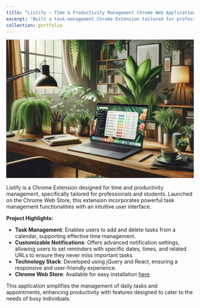 ```yaml
---
title: "Listify – Time & Productivity Management Chrome Web Application"
excerpt: "Built a task-management Chrome Extension tailored for professionals and students, featuring calendar integration and customizable notifications.<br/><img src='/images/listify-chrome-extension.png'>"
collection: portfolio
---
```


![Listify Chrome Extension](/images/listify-chrome-extension.png)

Listify is a Chrome Extension designed for time and productivity management, specifically tailored for professionals and students. Launched on the Chrome Web Store, this extension incorporates powerful task management functionalities with an intuitive user interface.

**Project Highlights:**
- **Task Management**: Enables users to add and delete tasks from a calendar, supporting effective time management.
- **Customizable Notifications**: Offers advanced notification settings, allowing users to set reminders with specific dates, times, and related URLs to ensure they never miss important tasks.
- **Technology Stack**: Developed using jQuery and React, ensuring a responsive and user-friendly experience.
- **Chrome Web Store**: Available for easy installation [here](https://chromewebstore.google.com/detail/listify/gncapjlccllbinklndghieicbagdebph).

This application simplifies the management of daily tasks and appointments, enhancing productivity with features designed to cater to the needs of busy individuals.
